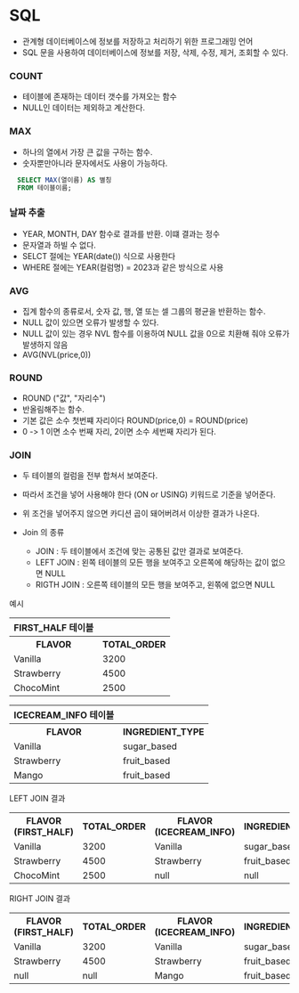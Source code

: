 # SQL
- 관계형 데이터베이스에 정보를 저장하고 처리하기 위한 프로그래밍 언어
- SQL 문을 사용하여 데이터베이스에 정보를 저장, 삭제, 수정, 제거, 조회할 수 있다.

### COUNT 
- 테이블에 존재하는 데이터 갯수를 가져오는 함수
- NULL인 데이터는 제외하고 계산한다.


### MAX
- 하나의 열에서 가장 큰 값을 구하는 함수.
- 숫자뿐만아니라 문자에서도 사용이 가능하다.
``` sql
  SELECT MAX(열이름) AS 별칭
  FROM 테이블이름;
```

### 날짜 추출
- YEAR, MONTH, DAY 함수로 결과를 반환. 이떄 결과는 정수
- 문자열과 하빌 수 없다.
- SELCT 절에는 YEAR(date()) 식으로 사용한다
- WHERE 절에는 YEAR(컬럼명) = 2023과 같은 방식으로 사용



### AVG
- 집계 함수의 종류로서, 숫자 값, 행, 열 또는 셀 그룹의 평균을 반환하는 함수.
- NULL 값이 있으면 오류가 발생할 수 있다.
- NULL 값이 있는 경우 NVL 함수를 이용하여 NULL 값을 0으로 치환해 줘야 오류가 발생하지 않음
- AVG(NVL(price,0))

### ROUND
- ROUND ("값", "자리수")
- 반올림해주는 함수.
- 기본 값은 소수 첫번쨰 자리이다 ROUND(price,0) = ROUND(price)
- 0 -> 1 이면 소수 번째 자리, 2이면 소수 세번째 자리가 된다.



### JOIN
- 두 테이블의 컬럼을 전부 합쳐서 보여준다.
- 따라서 조건을 넣어 사용해야 한다 (ON or USING) 키워드로 기준을 넣어준다.
- 위 조건을 넣어주지 않으면 카디션 곱이 돼어버려서 이상한 결과가 나온다.


- Join 의 종류
  - JOIN : 두 테이블에서 조건에 맞는 공통된 값만 결과로 보여준다.
  - LEFT JOIN : 왼쪽 테이블의 모든 행을 보여주고 오른쪽에 해당하는 값이 없으면 NULL
  - RIGTH JOIN : 오른쪽 테이블의 모든 행을 보여주고, 왼쪾에 없으면 NULL 

예시
<table>
  <th> FIRST_HALF 테이블 </th>
  <tr>
    <th>FLAVOR</th>
    <th>TOTAL_ORDER</th>
  </tr>
  <tr>
    <td>Vanilla</td>
    <td>3200</td>
  </tr>
  <tr>
    <td>Strawberry</td>
    <td>4500</td>
  </tr>
  <tr>
    <td>ChocoMint</td>
    <td>2500</td>
  </tr>
</table>

<table>
    <th> ICECREAM_INFO 테이블 </th>
  <tr>
    <th>FLAVOR</th>
    <th>INGREDIENT_TYPE</th>
  </tr>
  <tr>
    <td>Vanilla</td>
    <td>sugar_based</td>
  </tr>
  <tr>
    <td>Strawberry</td>
    <td>fruit_based</td>
  </tr>
  <tr>
    <td>Mango</td>
    <td>fruit_based</td>
  </tr>
</table>

LEFT JOIN 결과
<table>
  <tr>
    <th>FLAVOR (FIRST_HALF)</th>
    <th>TOTAL_ORDER</th>
    <th>FLAVOR (ICECREAM_INFO)</th>
    <th>INGREDIENT_TYPE</th>
  </tr>
  <tr>
    <td>Vanilla</td>
    <td>3200</td>
    <td>Vanilla</td>
    <td>sugar_based</td>
  </tr>
  <tr>
    <td>Strawberry</td>
    <td>4500</td>
    <td>Strawberry</td>
    <td>fruit_based</td>
  </tr>
  <tr>
    <td>ChocoMint</td>
    <td>2500</td>
    <td>null</td>
    <td>null</td>
  </tr>
</table>

RIGHT JOIN 결과
<table>
  <tr>
    <th>FLAVOR (FIRST_HALF)</th>
    <th>TOTAL_ORDER</th>
    <th>FLAVOR (ICECREAM_INFO)</th>
    <th>INGREDIENT_TYPE</th>
  </tr>
  <tr>
    <td>Vanilla</td>
    <td>3200</td>
    <td>Vanilla</td>
    <td>sugar_based</td>
  </tr>
  <tr>
    <td>Strawberry</td>
    <td>4500</td>
    <td>Strawberry</td>
    <td>fruit_based</td>
  </tr>
  <tr>
    <td>null</td>
    <td>null</td>
    <td>Mango</td>
    <td>fruit_based</td>
  </tr>
</table>
